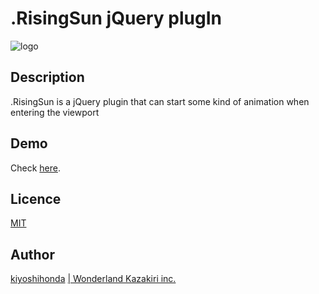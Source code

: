 # .RisingSun jQuery plugIn
![logo](http://hondakiyoshi.com/risingsun/images/common/logolong.png)

## Description
.RisingSun is a jQuery plugin that can start some kind of animation when entering the viewport

## Demo

Check [here](http://hondakiyoshi.com/risingsun/).

## Licence

[MIT](http://opensource.org/licenses/mit-license.php)

## Author

[kiyoshihonda](http://hondakiyoshi.com/) 
[| Wonderland Kazakiri inc.](http://wl-kz.com/)

